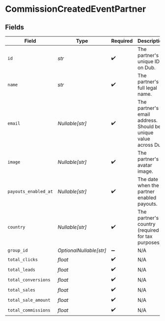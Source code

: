 # CommissionCreatedEventPartner


## Fields

| Field                                                             | Type                                                              | Required                                                          | Description                                                       |
| ----------------------------------------------------------------- | ----------------------------------------------------------------- | ----------------------------------------------------------------- | ----------------------------------------------------------------- |
| `id`                                                              | *str*                                                             | :heavy_check_mark:                                                | The partner's unique ID on Dub.                                   |
| `name`                                                            | *str*                                                             | :heavy_check_mark:                                                | The partner's full legal name.                                    |
| `email`                                                           | *Nullable[str]*                                                   | :heavy_check_mark:                                                | The partner's email address. Should be a unique value across Dub. |
| `image`                                                           | *Nullable[str]*                                                   | :heavy_check_mark:                                                | The partner's avatar image.                                       |
| `payouts_enabled_at`                                              | *Nullable[str]*                                                   | :heavy_check_mark:                                                | The date when the partner enabled payouts.                        |
| `country`                                                         | *Nullable[str]*                                                   | :heavy_check_mark:                                                | The partner's country (required for tax purposes).                |
| `group_id`                                                        | *OptionalNullable[str]*                                           | :heavy_minus_sign:                                                | N/A                                                               |
| `total_clicks`                                                    | *float*                                                           | :heavy_check_mark:                                                | N/A                                                               |
| `total_leads`                                                     | *float*                                                           | :heavy_check_mark:                                                | N/A                                                               |
| `total_conversions`                                               | *float*                                                           | :heavy_check_mark:                                                | N/A                                                               |
| `total_sales`                                                     | *float*                                                           | :heavy_check_mark:                                                | N/A                                                               |
| `total_sale_amount`                                               | *float*                                                           | :heavy_check_mark:                                                | N/A                                                               |
| `total_commissions`                                               | *float*                                                           | :heavy_check_mark:                                                | N/A                                                               |